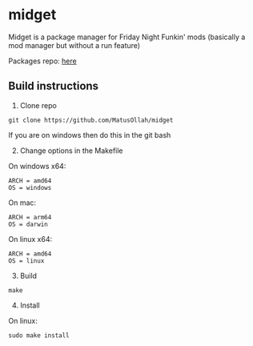 # midget

Midget is a package manager for Friday Night Funkin' mods (basically a mod manager but without a run feature)

Packages repo: [here](https://github.com/MatusOllah/midget-pkgs)

## Build instructions

1. Clone repo

```
git clone https://github.com/MatusOllah/midget
```

If you are on windows then do this in the git bash

2. Change options in the Makefile

On windows x64:

```
ARCH = amd64
OS = windows
```

On mac:

```
ARCH = arm64
OS = darwin
```

On linux x64:

```
ARCH = amd64
OS = linux
```

3. Build

```
make
```

4. Install

On linux:

```
sudo make install
```
